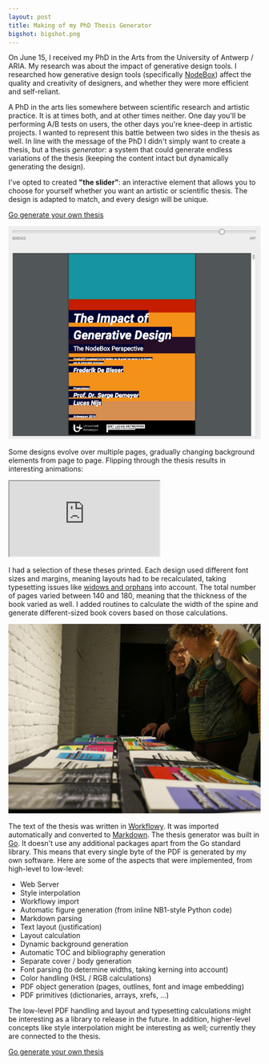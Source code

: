 ```yaml
---
layout: post
title: Making of my PhD Thesis Generator
bigshot: bigshot.png
---
```

On June 15, I received my PhD in the Arts from the University of Antwerp / ARIA. My research was about the impact of generative design tools. I researched how generative design tools (specifically <a href="https://www.nodebox.net/">NodeBox</a>) affect the quality and creativity of designers, and whether they were more efficient and self-reliant.

A PhD in the arts lies somewhere between scientific research and artistic practice. It is at times both, and at other times neither.
One day you'll be performing A/B tests on users, the other days you're knee-deep in artistic projects. I wanted to represent this battle between two sides in the thesis as well. In line with the message of the PhD I didn't simply want to create a thesis, but a thesis *generator*: a system that could generate endless variations of the thesis (keeping the content intact but dynamically generating the design).

I've opted to created **"the slider"**: an interactive element that allows you to choose for yourself whether you want an artistic or scientific thesis. The design is adapted to match, and every design will be unique.

[Go generate your own thesis](http://www.enigmeta.com/thesis/)

![PhD thesis generator screenshot](/media/blog/phd-thesis-generator/screenshot.png)

Some designs evolve over multiple pages, gradually changing background elements from page to page. Flipping through the thesis results in interesting animations:

<div class="embed-responsive embed-responsive-16by9">
  <iframe class="embed-responsive-item" src="https://www.youtube.com/embed/VZCYH8Fy2sk"></iframe>
</div>

I had a selection of these theses printed. Each design used different font sizes and margins, meaning layouts had to be recalculated, taking typesetting issues like [widows and orphans](https://en.wikipedia.org/wiki/Widows_and_orphans) into account. The total number of pages varied between 140 and 180, meaning that the thickness of the book varied as well. I added routines to calculate the width of the spine and generate different-sized book covers based on those calculations.

![A number of printed variations](/media/blog/phd-thesis-generator/variations.jpg)

The text of the thesis was written in <a href="https://workflowy.com/">Workflowy</a>. It was imported automatically and converted to <a href="https://daringfireball.net/projects/markdown/">Markdown</a>. The thesis generator was built in <a href="https://golang.org/">Go</a>. It doesn't use any additional packages apart from the Go standard library. This means that every single byte of the PDF is generated by my own software. Here are some of the aspects that were implemented, from high-level to low-level:

* Web Server
* Style interpolation
* Workflowy import
* Automatic figure generation (from inline NB1-style Python code)
* Markdown parsing
* Text layout (justification)
* Layout calculation
* Dynamic background generation
* Automatic TOC and bibliography generation
* Separate cover / body generation
* Font parsing (to determine widths, taking kerning into account)
* Color handling (HSL / RGB calculations)
* PDF object generation (pages, outlines, font and image embedding)
* PDF primitives (dictionaries, arrays, xrefs, ...)

 The low-level PDF handling and layout and typesetting calculations might be interesting as a library to release in the future. In addition, higher-level concepts like style interpolation might be interesting as well; currently they are connected to the thesis.

[Go generate your own thesis](http://www.enigmeta.com/thesis/)
